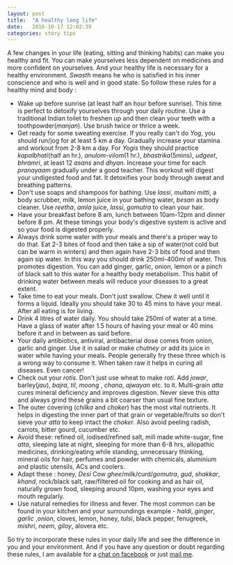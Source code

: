 ```yaml
---
layout: post
title:  "A healthy long life"
date:   2016-10-17 12:02:39
categories: story tips
---
```


A few changes in your life (eating, sitting and thinking habits) can make you healthy and fit. You can make yourselves less dependent on medicines and more confident on yourselves. And your healthy life is necessary for a healthy environment. _Swasth_ means he who is satisfied in his inner conscience and who is well and in good state. So follow these rules for a healthy mind and body :

- Wake up before sunrise (at least half an hour before sunrise). This time is perfect to detoxify yourselves through your daily routine. Use a traditional Indian toilet to freshen up and then clean your teeth with a toothpowder(_manjan_). Use brush twice or thrice a week.
- Get ready for some sweating exercise. If you really can't do _Yog_, you should run/jog for at least 5 km a day. Gradually increase your stamina and workout from 2-8 km a day. For _Yogis_ they should practice _kapalbhati_(half an hr.), _anulom-vilom_(1 hr.), _bhastrika_(5mins), _udgeet_, _bhramri_, at least 12 _asans_ and _dhyan_. Increase your time for each *pranayaam* gradually under a good teacher. This workout will digest your undigested food and fat. It detoxifies your body through sweat and breathing patterns.
- Don't use soaps and shampoos for bathing. Use _lassi_, _multani mitti_, a body scrubber, milk, lemon juice in your bathing water, _besan_ as body cleaner. Use _reetha_, _amla_ juice, _lassi_, _gomutra_ to clean your hair.
- Have your breakfast before 8 am, lunch between 10am-12pm and dinner before 8 pm. At these timings your body's digestive system is active and so your food is digested properly.
- Always drink some water with your meals and there's a proper way to do that. Eat 2-3 bites of food and then take a sip of water(not cold but can be warm in winters) and then again have 2-3 bits of food and then again sip water. In this way you should drink 250ml-400ml of water. This promotes digestion. You can add ginger, garlic, onion, lemon or a pinch of black salt to this water for a healthy body metabolism. This habit of drinking water between meals will reduce your diseases to a great extent.
- Take time to eat your meals. Don't just swallow. Chew it well until it forms a liquid. Ideally you should take 30 to 45 mins to have your meal. After all eating is for living.
- Drink 4 litres of water daily. You should take 250ml of water at a time. Have a glass of water after 1.5 hours of having your meal or 40 mins before it and in between as said before.
- Your daily antibiotics, antiviral, antibacterial dose comes from onion, garlic and ginger. Use it in salad or make _chutney_ or add its juice in water while having your meals. People generally fry these three which is a wrong way to consume it. When taken raw it helps in curing all diseases. Even cancer!
- Check out your _rotis_. Don't just use wheat to make _roti_. Add _jowar_, barley(_jau_), _bajra_, _til_, _moong_ , _chana_, _ajwayan_ etc. to it. Multi-grain _atta_ cures mineral deficiency and improves digestion. Never sieve this _atta_ and always grind these grains a bit coarser than usual fine texture.
- The outer covering (_chilka_ and _choker_) has the most vital nutrients. It helps in digesting the inner part of that grain or vegetable/fruits so don't sieve your _atta_ to keep intact the _choker_. Also avoid peeling radish, carrots, bitter gourd, cucumber etc.
- Avoid these: refined oil, iodised/refined salt, mill made white-sugar, fine _atta_, sleeping late at night, sleeping for more than 6-8 hrs, allopathic medicines, drinking/eating while standing, unnecessary thinking, mineral oils for hair, perfumes and powder with chemicals, aluminium and plastic utensils, ACs and coolers.
- Adapt these : honey, _Desi_ Cow _ghee_/milk/curd/_gomutra_, _gud_, _shakkar_, _khand_, rock/black salt, raw/filtered oil for cooking and as hair oil, naturally grown food, sleeping around 10pm, washing your eyes and mouth regularly.
- Use natural remedies for illness and fever. The most common can be found in your kitchen and your surroundings example - _haldi_, _ginger_, _garlic_ ,_onion_, cloves, lemon, honey, _tulsi_, black pepper, fenugreek, _mishri_, _neem_, _giloy_, alovera etc.

So try to incorporate these rules in your daily life and see the difference in you and your environment. And if you have any question or doubt regarding these rules, I am available for a [chat on facebook](https://www.facebook.com/parag.gour.7) or just [mail me](mailto:paraggour92@gmail.com).

